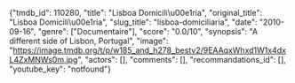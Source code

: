 {"tmdb_id": 110280, "title": "Lisboa Domicili\u00e1ria", "original_title": "Lisboa Domicili\u00e1ria", "slug_title": "lisboa-domiciliaria", "date": "2010-09-16", "genre": ["Documentaire"], "score": "0.0/10", "synopsis": "A different side of Lisbon, Portugal", "image": "https://image.tmdb.org/t/p/w185_and_h278_bestv2/9EAAqxWhxd1W1x4dxL4ZxMNWs0m.jpg", "actors": [], "comments": [], "recommandations_id": [], "youtube_key": "notfound"}